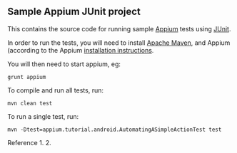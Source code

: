 Sample Appium JUnit project
---

This contains the source code for running sample [Appium](http://github.com/appium/appium) tests using [JUnit](http://www.junit.org).

In order to run the tests, you will need to install [Apache Maven](http://maven.apache.org), and Appium (according to the Appium [installation instructions](https://github.com/appium/appium).

You will then need to start appium, eg:

    grunt appium

To compile and run all tests, run:

    mvn clean test

To run a single test, run:

    mvn -Dtest=appium.tutorial.android.AutomatingASimpleActionTest test

Reference
1.
2.

